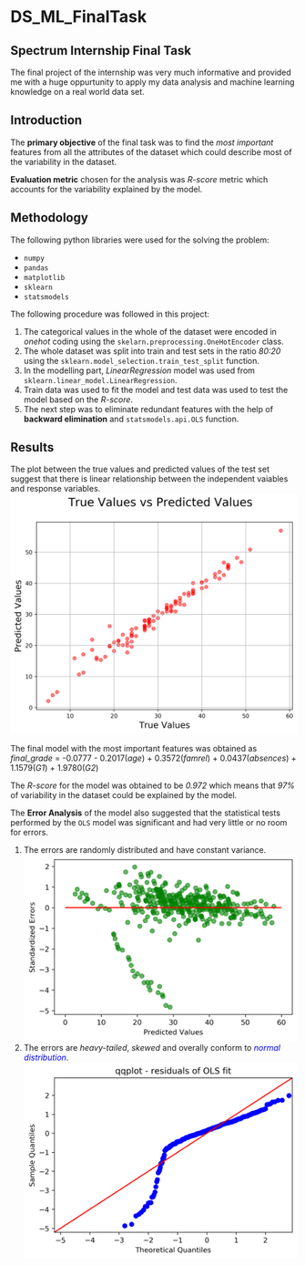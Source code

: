 # DS_ML_FinalTask
## Spectrum Internship Final Task


The final project of the internship was very much informative and provided me with a huge oppurtunity to apply my data analysis and machine learning knowledge on a real world data set.

## Introduction

The **primary objective** of the final task was to find the *most important* features from all the attributes of the dataset which could describe most of the variability in the dataset.

**Evaluation metric** chosen for the analysis was *R-score* metric which accounts for the variability explained by the model.

## Methodology
The following python libraries were used for the solving the problem:
- `numpy`
- `pandas`
- `matplotlib`
-  `sklearn`
-  `statsmodels`

The following procedure was followed in this project:
   1. The categorical values in the whole of the dataset were encoded in *onehot* coding using the `skelarn.preprocessing.OneHotEncoder` class.
   2. The whole dataset was split into train and test sets in the ratio *80:20* using the `sklearn.model_selection.train_test_split` function.
   3. In the modelling part, *LinearRegression* model was used from `sklearn.linear_model.LinearRegression`.
   4. Train data was used to fit the model and test data was used to test the model based on the *R-score*.
   5. The next step was to eliminate redundant features with the help of **backward elimination** and `statsmodels.api.OLS` function.

## Results

The plot between the true values and predicted values of the test set suggest that there is linear relationship between the independent vaiables and response variables.
![Regression](/images/regression_line.png)

The final model with the most important features was obtained as<br>
*final_grade* = -0.0777 - 0.2017(*age*) + 0.3572(*famrel*) + 0.0437(*absences*) + 1.1579(*G1*) + 1.9780(*G2*)

The *R-score* for the model was obtained to be *0.972* which means that *97%* of variability in the dataset could be explained by the model.

The **Error Analysis** of the model also suggested that the statistical tests performed by the `OLS` model was significant and had very little or no room for errors.

1. The errors are randomly distributed and have constant variance.![Residual Plot](/images/erorr_plot.png)
2. The errors are *heavy-tailed*, *skewed* and overally conform to <font color = "blue">*normal distribution*</font>.![qqplot](/images/qqplot_error_norm.png)
